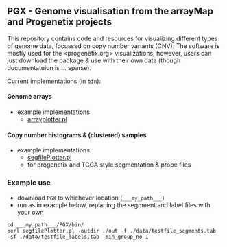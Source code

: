 ## PGX - Genome visualisation from the arrayMap and Progenetix projects

This repository contains code and resources for visualizing different types of genome data, focussed on copy number variants (CNV). The software is mostly used for the <progenetix.org> visualizations; however, users can just download the package & use with their own data (though documentatuion is ... sparse).

Current implementations (in `bin`):

#### Genome arrays

* example implementations
  - [arrayplotter.pl](bin/arrayplotter.pl)
  
#### Copy number histograms & (clustered) samples

* example implementations
  - [segfilePlotter.pl](bin/segfilePlotter.pl)
  - for progenetix and TCGA style segmentation & probe files
  

### Example use
  
* download `PGX` to whichever location (`___my_path___`)
* run as in example below, replacing the segnment and label files with your own

```
cd ___my_path___/PGX/bin/
perl segfilePlotter.pl -outdir ./out -f ./data/testfile_segments.tab  -sf ./data/testfile_labels.tab -min_group_no 1
```
